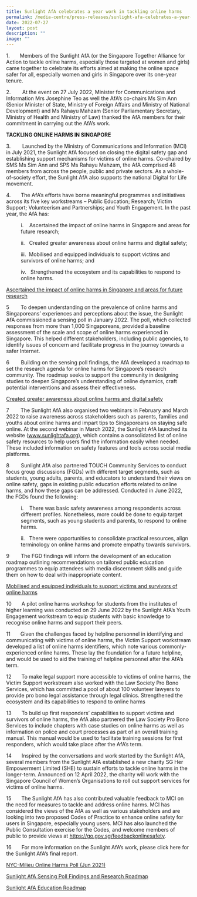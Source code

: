 ```yaml
---
title: Sunlight AfA celebrates a year work in tackling online harms
permalink: /media-centre/press-releases/sunlight-afa-celebrates-a-year-work-in-tackling-online-harms/
date: 2022-07-27
layout: post
description: ""
image: ""
---
```

<p>1.<span style="white-space: pre;">		</span>Members of the Sunlight AfA (or the Singapore Together Alliance for Action to tackle online harms, especially those targeted at women and girls) came together to celebrate its efforts aimed at making the online space safer for all, especially women and girls in Singapore over its one-year tenure.</p>
<p>2.<span style="white-space: pre;">		</span> At the event on 27 July 2022, Minister for Communications and Information Mrs Josephine Teo as well the AfA’s co-chairs Ms Sim Ann (Senior Minister of State, Ministry of Foreign Affairs and Ministry of National Development) and Ms Rahayu Mahzam (Senior Parliamentary Secretary, Ministry of Health and Ministry of Law) thanked the AfA members for their commitment in carrying out the AfA’s work.
</p>
<p><strong>TACKLING ONLINE HARMS IN SINGAPORE</strong>
</p>
<p>3.<span style="white-space: pre;">		</span> Launched by the Ministry of Communications and Information (MCI) in July 2021, the Sunlight AfA focused on closing the digital safety gap and establishing support mechanisms for victims of online harms. Co-chaired by SMS Ms Sim Ann and SPS Ms Rahayu Mahzam, the AfA comprised 48 members from across the people, public and private sectors. As a whole-of-society effort, the Sunlight AfA also supports the national Digital for Life movement.
</p>
<p>4.<span style="white-space: pre;">		</span>The AfA’s efforts have borne meaningful programmes and initiatives across its five key workstreams – Public Education; Research; Victim Support; Volunteerism and Partnerships; and Youth Engagement. In the past year, the AfA has:
</p>
<p style="margin-left: 40px;">i.<span style="white-space: pre;">	</span>Ascertained the impact of online harms in Singapore and areas for future research;
</p>
<p style="margin-left: 40px;">ii.<span style="white-space: pre;">	</span>Created greater awareness about online harms and digital safety;
</p>
<p style="margin-left: 40px;">iii.<span style="white-space: pre;">	</span>Mobilised and equipped individuals to support victims and survivors of online harms; and
</p>
<p style="margin-left: 40px;">iv.<span style="white-space: pre;">	</span>Strengthened the ecosystem and its capabilities to respond to online harms.
</p>
<p><span style="text-decoration: underline;">Ascertained the impact of online harms in Singapore and areas for future research</span>
</p>
<p>5<span style="white-space: pre;">		</span>To deepen understanding on the prevalence of online harms and Singaporeans’ experiences and perceptions about the issue, the Sunlight AfA commissioned a sensing poll in January 2022. The poll, which collected responses from more than 1,000 Singaporeans, provided a baseline assessment of the scale and scope of online harms experienced in Singapore. This helped different stakeholders, including public agencies, to identify issues of concern and facilitate progress in the journey towards a safer Internet.
</p>
<p>6<span style="white-space: pre;">		</span>Building on the sensing poll findings, the AfA developed a roadmap to set the research agenda for online harms for Singapore’s research community. The roadmap seeks to support the community in designing studies to deepen Singapore’s understanding of online dynamics, craft potential interventions and assess their effectiveness.
</p>
<p><span style="text-decoration: underline;">Created greater awareness about online harms and digital safety</span>
</p>
<p>7<span style="white-space: pre;">		</span>The Sunlight AfA also organised two webinars in February and March 2022 to raise awareness across stakeholders such as parents, families and youths about online harms and impart tips to Singaporeans on staying safe online. At the second webinar in March 2022, the Sunlight AfA launched its website (<a href="https://www.sunlightafa.org" target="_blank" rel="noopener noreferrer">www.sunlightafa.org</a>), which contains a consolidated list of online safety resources to help users find the information easily when needed. These included information on safety features and tools across social media platforms.
</p>
<p>8<span style="white-space: pre;">		</span>Sunlight AfA also partnered TOUCH Community Services to conduct focus group discussions (FGDs) with different target segments, such as students, young adults, parents, and educators to understand their views on online safety, gaps in existing public education efforts related to online harms, and how these gaps can be addressed. Conducted in June 2022, the FGDs found the following:
</p>
<p style="margin-left: 40px;">i.<span style="white-space: pre;">	</span>There was basic safety awareness among respondents across different profiles. Nonetheless, more could be done to equip target segments, such as young students and parents, to respond to online harms.
</p>
<p style="margin-left: 40px;">ii.<span style="white-space: pre;">	</span>There were opportunities to consolidate practical resources, align terminology on online harms and promote empathy towards survivors.
</p>
<p>9<span style="white-space: pre;">		</span>The FGD findings will inform the development of an education roadmap outlining recommendations on tailored public education programmes to equip attendees with media discernment skills and guide them on how to deal with inappropriate content.
</p>
<p><span style="text-decoration: underline;">Mobilised and equipped individuals to support victims and survivors of online harms</span>
</p>
<p>10<span style="white-space: pre;">		</span>A pilot online harms workshop for students from the institutes of higher learning was conducted on 29 June 2022 by the Sunlight AfA’s Youth Engagement workstream to equip students with basic knowledge to recognise online harms and support their peers.
</p>
<p>11<span style="white-space: pre;">		</span>Given the challenges faced by helpline personnel in identifying and communicating with victims of online harms, the Victim Support workstream developed a list of online harms identifiers, which note various commonly-experienced online harms. These lay the foundation for a future helpline, and would be used to aid the training of helpline personnel after the AfA’s term.
</p>
<p>12<span style="white-space: pre;">		</span>To make legal support more accessible to victims of online harms, the Victim Support workstream also worked with the Law Society Pro Bono Services, which has committed a pool of about 100 volunteer lawyers to provide pro bono legal assistance through legal clinics.
Strengthened the ecosystem and its capabilities to respond to online harms
</p>
<p>13<span style="white-space: pre;">		</span>To build up first responders’ capabilities to support victims and survivors of online harms, the AfA also partnered the Law Society Pro Bono Services to include chapters with case studies on online harms as well as information on police and court processes as part of an overall training manual. This manual would be used to facilitate training sessions for first responders, which would take place after the AfA’s term.
</p>
<p>14<span style="white-space: pre;">		</span>Inspired by the conversations and work started by the Sunlight AfA, several members from the Sunlight AfA established a new charity SG Her Empowerment Limited (SHE) to sustain efforts to tackle online harms in the longer-term. Announced on 12 April 2022, the charity will work with the Singapore Council of Women’s Organisations to roll out support services for victims of online harms.
</p>
<p>15<span style="white-space: pre;">		</span>The Sunlight AfA has also contributed valuable feedback to MCI on the need for measures to tackle and address online harms. MCI has considered the views of the AfA as well as various stakeholders and are looking into two proposed Codes of Practice to enhance online safety for users in Singapore, especially young users. MCI has also launched the Public Consultation exercise for the Codes, and welcome members of public to provide views at <a href="https://go.gov.sg/feedbackonlinesafety" target="_blank" rel="noopener noreferrer"> https://go.gov.sg/feedbackonlinesafety</a>.
</p>
<p>16<span style="white-space: pre;">		</span>For more information on the Sunlight AfA’s work, please click here for the Sunlight AfA’s final report.</p>

[NYC-Milieu Online Harms Poll (Jun 2021) ](/files/Press%20Releases%202022/nyc%20milieu%20poll%20findings%20for%20afa%20report%20(1).pdf)

[Sunlight AfA Sensing Poll Findings and Research Roadmap ](/files/Press%20Releases%202022/sunlight%20afa%20sensing%20poll%20findings%20and%20research%20roadmap%20(2).pdf)

[Sunlight AfA Education Roadmap ](/files/Press%20Releases%202022/sunlight%20education%20roadmap%20infographic%20(3).pdf)